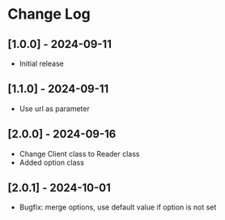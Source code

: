 # Change Log

## [1.0.0] - 2024-09-11

 - Initial release

## [1.1.0] - 2024-09-11

 - Use url as parameter

## [2.0.0] - 2024-09-16

 - Change Client class to Reader class
 - Added option class

## [2.0.1] - 2024-10-01

 - Bugfix: merge options, use default value if option is not set